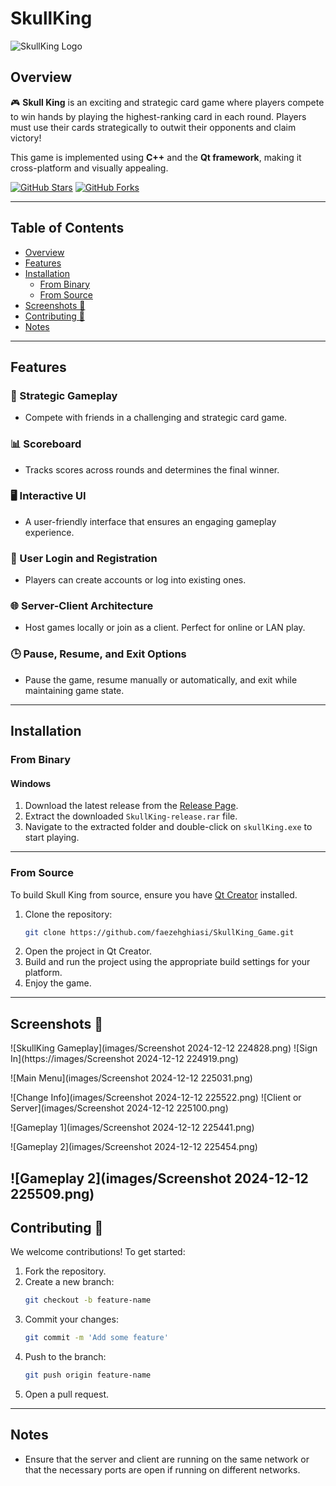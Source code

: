# SkullKing

![SkullKing Logo](https://via.placeholder.com/800x200.png?text=Skull+King+Game)

## Overview

🎮 **Skull King** is an exciting and strategic card game where players compete to win hands by playing the highest-ranking card in each round. Players must use their cards strategically to outwit their opponents and claim victory! 

This game is implemented using **C++** and the **Qt framework**, making it cross-platform and visually appealing.

[![GitHub Stars]([https://img.shields.io/github/stars/faezehghiasi/SkullKing_Game?style=social)](https://github.com/faezehghiasi/SkullKing_Game/stargazers](https://github.com/faezehghiasi/SkullKing_Game/blob/main/images/Screenshot%202024-12-12%20224828.png))
[![GitHub Forks]([https://img.shields.io/github/forks/faezehghiasi/SkullKing_Game?style=social)](https://github.com/faezehghiasi/SkullKing_Game/network/members](https://github.com/faezehghiasi/SkullKing_Game/blob/main/images/Screenshot%202024-12-12%20224828.png))

---

## Table of Contents

- [Overview](#overview)
- [Features](#features)
- [Installation](#installation)
  - [From Binary](#from-binary)
  - [From Source](#from-source)
- [Screenshots 📸](#screenshots-)
- [Contributing 🤝](#contributing-)
- [Notes](#notes)

---

## Features

### 🎯 Strategic Gameplay
- Compete with friends in a challenging and strategic card game.

### 📊 Scoreboard
- Tracks scores across rounds and determines the final winner.

### 🖥️ Interactive UI
- A user-friendly interface that ensures an engaging gameplay experience.

### 🔑 User Login and Registration
- Players can create accounts or log into existing ones.

### 🌐 Server-Client Architecture
- Host games locally or join as a client. Perfect for online or LAN play.

### 🕒 Pause, Resume, and Exit Options
- Pause the game, resume manually or automatically, and exit while maintaining game state.

---

## Installation

### From Binary

#### Windows
1. Download the latest release from the [Release Page](https://github.com/faezehghiasi/SkullKing_Game/releases/tag/v1.0.0).
2. Extract the downloaded `SkullKing-release.rar` file.
3. Navigate to the extracted folder and double-click on `skullKing.exe` to start playing.

---

### From Source

To build Skull King from source, ensure you have [Qt Creator](https://www.qt.io/download) installed.

1. Clone the repository:
   ```bash
   git clone https://github.com/faezehghiasi/SkullKing_Game.git
2. Open the project in Qt Creator.
3. Build and run the project using the appropriate build settings for your platform.
4. Enjoy the game.

---

## Screenshots 📸

![SkullKing Gameplay](images/Screenshot 2024-12-12 224828.png)
![Sign In](https://images/Screenshot 2024-12-12 224919.png)

![Main Menu](images/Screenshot 2024-12-12 225031.png)

![Change Info](images/Screenshot 2024-12-12 225522.png)
![Client or Server](images/Screenshot 2024-12-12 225100.png)

![Gameplay 1](images/Screenshot 2024-12-12 225441.png)

![Gameplay 2](images/Screenshot 2024-12-12 225454.png)

![Gameplay 2](images/Screenshot 2024-12-12 225509.png)
---

## Contributing 🤝

We welcome contributions! To get started:

1. Fork the repository.
2. Create a new branch:
   ```bash
   git checkout -b feature-name
3. Commit your changes:
   ```bash
   git commit -m 'Add some feature'
4. Push to the branch:
   ```bash
   git push origin feature-name
5. Open a pull request.

---

## Notes

- Ensure that the server and client are running on the same network or that the necessary ports are open if running on different networks.








